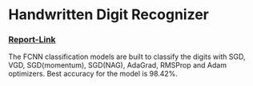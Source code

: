# Handwritten Digit Recognizer

### [Report-Link](https://docs.google.com/document/d/1noHDENj15EIix6A-esmmu8zgvMd3oQwWpAmmtyFf6wE/edit?usp=sharing)

The FCNN classification models are built to classify the digits with SGD, VGD, SGD(momentum), SGD(NAG), AdaGrad, RMSProp and Adam optimizers. Best accuracy for the model is 98.42%.
